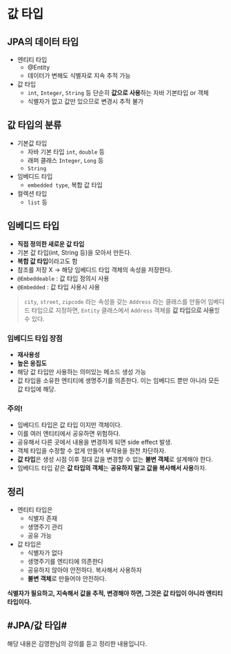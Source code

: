 # 값 타입

## JPA의 데이터 타입
* 엔티티 타입
	* @Entity
	* 데이터가 변해도 식별자로 지속 추적 가능
* 값 타입
	* `int`, `Integer`, `String` 등 단순히 **값으로 사용**하는 자바 기본타입 or 객체
	* 식별자가 없고 값만 있으므로 변경시 추적 불가

## 값 타입의 분류
* 기본값 타입
	* 자바 기본 타입 `int`, `double` 등
	* 래퍼 클래스 `Integer`, `Long` 등
	* `String`
* 임베디드 타입
	* `embedded type`, 복합 값 타입
* 컬렉션 타입
	* `list` 등


## 임베디드 타입
* **직접 정의한 새로운 값 타입**
* 기본 값 타입(int, String 등)을 모아서 만든다.
* **복합 값 타입**이라고도 함
* 참조를 저장 X -> 해당 임베디드 타입 객체의 속성을 저장한다.
* `@Embeddeable` : 값 타입 정의시 사용
* `@Embedded` : 값 타입 사용시 사용

> `city`, `street`, `zipcode` 라는 속성을 갖는 `Address` 라는 클래스를 만들어 임베디드 타입으로 지정하면, `Entity` 클래스에서 `Address` 객체를 **값 타입으로 사용**할 수 있다.

### 임베디드 타입 장점
* **재사용성**
* **높은 응집도**
* 해당 값 타입만 사용하는 의미있는 메소드 생성 가능
* 값 타입을 소유한 엔티티에 생명주기를 의존한다. 이는 임베디드 뿐만 아니라 모든 값 타입에 해당.

### 주의!
* 임베디드 타입은 값 타입 이지만 객체이다.
* 이를 여러 엔티티에서 공유하면 위험하다.
* 공유해서 다른 곳에서 내용을 변경하게 되면 side effect 발생.
* 객체 타입을 수정할 수 없게 만들어 부작용을 원천 차단하자.
* **값 타입**은 생성 시점 이후 절대 값을 변경할 수 없는 **불변 객체**로 설계해야 한다.
* 임베디드 타입 같은 **값 타입의 객체**는 **공유하지 말고 값을 복사해서 사용**하자.


## 정리
* 엔티티 타입은
	* 식별자 존재
	* 생명주기 관리
	* 공유 가능
* 값 타입은
	* 식별자가 없다
	* 생명주기를 엔티티에 의존한다
	* 공유하지 않아야 안전하다. 복사해서 사용하자
	* **불변 객체**로 만들어야 안전하다.

**식별자가 필요하고, 지속해서 값을 추적, 변경해야 하면, 그것은 값 타입이 아니라 엔티티 타입이다.**


#JPA/값 타입#
---

해당 내용은 김영한님의 강의를 듣고 정리한 내용입니다.